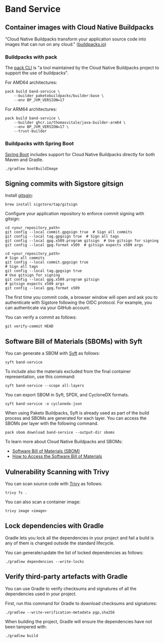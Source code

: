 # Band Service

## Container images with Cloud Native Buildpacks

"Cloud Native Buildpacks transform your application source code into images that can run on any cloud." ([buildpacks.io](https://buildpacks.io))

### Buildpacks with pack

The [pack CLI](https://buildpacks.io/docs/tools/pack/) is "a tool maintained by the Cloud Native Buildpacks project to support the use of buildpacks".

For AMD64 architectures:

```shell
pack build band-service \
    --builder paketobuildpacks/builder:base \
    --env BP_JVM_VERSION=17
```

For ARM64 architectures:

```shell
pack build band-service \
    --builder ghcr.io/thomasvitale/java-builder-arm64 \
    --env BP_JVM_VERSION=17 \
    --trust-builder
```

### Buildpacks with Spring Boot

[Spring Boot](https://docs.spring.io/spring-boot/docs/current/reference/html/container-images.html#container-images.buildpacks) includes support for Cloud Native Buildpacks directly for both Maven and Gradle.

```shell
./gradlew bootBuildImage
```

## Signing commits with Sigstore gitsign

Install [gitsgin](https://github.com/sigstore/gitsign):

```shell
brew install sigstore/tap/gitsign
```

Configure your application repository to enforce commit signing with gitsign:

```shell
cd <your_repository_path>
git config --local commit.gpgsign true  # Sign all commits
git config --local tag.gpgsign true  # Sign all tags
git config --local gpg.x509.program gitsign  # Use gitsign for signing
git config --local gpg.format x509  # gitsign expects x509 args
```

```shell
cd <your_repository_path>
# Sign all commits
git config --local commit.gpgsign true
# Sign all tags
git config --local tag.gpgsign true
# Use gitsign for signing
git config --local gpg.x509.program gitsign
# gitsign expects x509 args
git config --local gpg.format x509
```

The first time you commit code, a browser window will open and ask you to authenticate with Sigstore following the OIDC protocol. For example, you can authenticate via your GitHub account.

You can verify a commit as follows:

```shell
git verify-commit HEAD
```

## Software Bill of Materials (SBOMs) with Syft

You can generate a SBOM with [Syft](https://github.com/anchore/syft) as follows:

```shell
syft band-service
```

To include also the materials excluded from the final container representation, use this command:

```shell
syft band-service --scope all-layers
```

You can export SBOM in Syft, SPDX, and CycloneDX formats.

```shell
syft band-service -o cyclonedx-json
```

When using Paketo Buildpacks, Syft is already used as part of the build process and SBOMs are generated
for each layer. You can access the SBOMs per layer with the following command.

```shell
pack sbom download band-service --output-dir sboms
```

To learn more about Cloud Native Buildpacks and SBOMs:

* [Software Bill of Materials (SBOM)](https://paketo.io/docs/concepts/sbom/)
* [How to Access the Software Bill of Materials](https://paketo.io/docs/howto/sbom/)

## Vulnerability Scanning with Trivy

You can scan source code with [Trivy](https://trivy.dev) as follows:

```shell
trivy fs .
```

You can also scan a container image:

```shell
trivy image <image>
```

## Lock dependencies with Gradle

Gradle lets you lock all the dependencies in your project and fail a build is any of them is changed
outside the standard lifecycle.

You can generate/update the list of locked dependencies as follows:

```shell
./gradlew dependencies --write-locks
```

## Verify third-party artefacts with Gradle

You can use Gradle to verify checksums and signatures of all the dependencies used in your project.

First, run this command for Gradle to download checksums and signatures:

```shell
./gradlew --write-verification-metadata pgp,sha256
```

When building the project, Gradle will ensure the dependencies have not been tampered with:

```shell
./gradlew build
```
